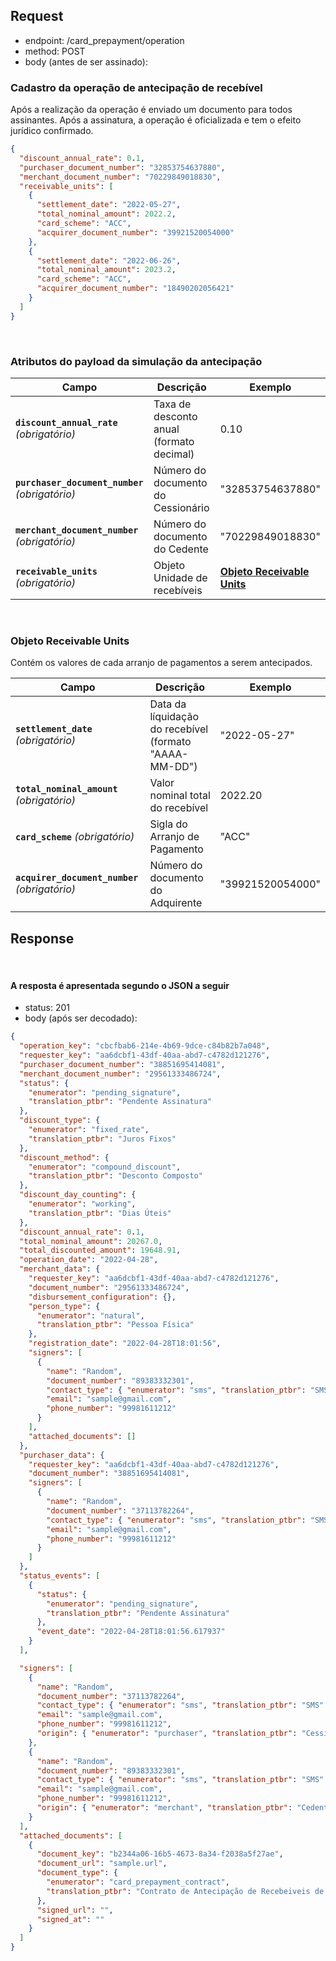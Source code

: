 ## Request

- endpoint: /card_prepayment/operation
- method: POST
- body (antes de ser assinado):

### Cadastro da operação de antecipação de recebível

Após a realização da operação é enviado um documento para todos assinantes.
Após a assinatura, a operação é oficializada e tem o efeito jurídico confirmado.

```json
{
  "discount_annual_rate": 0.1,
  "purchaser_document_number": "32853754637880",
  "merchant_document_number": "70229849018830",
  "receivable_units": [
    {
      "settlement_date": "2022-05-27",
      "total_nominal_amount": 2022.2,
      "card_scheme": "ACC",
      "acquirer_document_number": "39921520054000"
    },
    {
      "settlement_date": "2022-06-26",
      "total_nominal_amount": 2023.2,
      "card_scheme": "ACC",
      "acquirer_document_number": "18490202056421"
    }
  ]
}
```

<br>

### Atributos do payload da simulação da antecipação

| Campo                                           | Descrição                                | Exemplo                                                 |
| ----------------------------------------------- | ---------------------------------------- | ------------------------------------------------------- |
| **`discount_annual_rate`** _(obrigatório)_      | Taxa de desconto anual (formato decimal) | 0.10                                                    |
| **`purchaser_document_number`** _(obrigatório)_ | Número do documento do Cessionário       | "32853754637880"                                        |
| **`merchant_document_number`** _(obrigatório)_  | Número do documento do Cedente           | "70229849018830"                                        |
| **`receivable_units`** _(obrigatório)_          | Objeto Unidade de recebíveis             | **[Objeto Receivable Units](#objeto-receivable-units)** |

<br>

### Objeto Receivable Units <a name=objeto-receivable-units></a>

Contém os valores de cada arranjo de pagamentos a serem antecipados.

| Campo                                          | Descrição                                              | Exemplo          |
| ---------------------------------------------- | ------------------------------------------------------ | ---------------- |
| **`settlement_date`** _(obrigatório)_          | Data da líquidação do recebível (formato "AAAA-MM-DD") | "2022-05-27"     |
| **`total_nominal_amount`** _(obrigatório)_     | Valor nominal total do recebível                       | 2022.20          |
| **`card_scheme`** _(obrigatório)_              | Sigla do Arranjo de Pagamento                          | "ACC"            |
| **`acquirer_document_number`** _(obrigatório)_ | Número do documento do Adquirente                      | "39921520054000" |

## Response

<br>

#### A resposta é apresentada segundo o JSON a seguir

- status: 201
- body (após ser decodado):

```json
{
  "operation_key": "cbcfbab6-214e-4b69-9dce-c84b82b7a048",
  "requester_key": "aa6dcbf1-43df-40aa-abd7-c4782d121276",
  "purchaser_document_number": "38851695414081",
  "merchant_document_number": "29561333486724",
  "status": {
    "enumerator": "pending_signature",
    "translation_ptbr": "Pendente Assinatura"
  },
  "discount_type": {
    "enumerator": "fixed_rate",
    "translation_ptbr": "Juros Fixos"
  },
  "discount_method": {
    "enumerator": "compound_discount",
    "translation_ptbr": "Desconto Composto"
  },
  "discount_day_counting": {
    "enumerator": "working",
    "translation_ptbr": "Dias Úteis"
  },
  "discount_annual_rate": 0.1,
  "total_nominal_amount": 20267.0,
  "total_discounted_amount": 19648.91,
  "operation_date": "2022-04-28",
  "merchant_data": {
    "requester_key": "aa6dcbf1-43df-40aa-abd7-c4782d121276",
    "document_number": "29561333486724",
    "disbursement_configuration": {},
    "person_type": {
      "enumerator": "natural",
      "translation_ptbr": "Pessoa Física"
    },
    "registration_date": "2022-04-28T18:01:56",
    "signers": [
      {
        "name": "Random",
        "document_number": "89383332301",
        "contact_type": { "enumerator": "sms", "translation_ptbr": "SMS" },
        "email": "sample@gmail.com",
        "phone_number": "99981611212"
      }
    ],
    "attached_documents": []
  },
  "purchaser_data": {
    "requester_key": "aa6dcbf1-43df-40aa-abd7-c4782d121276",
    "document_number": "38851695414081",
    "signers": [
      {
        "name": "Random",
        "document_number": "37113782264",
        "contact_type": { "enumerator": "sms", "translation_ptbr": "SMS" },
        "email": "sample@gmail.com",
        "phone_number": "99981611212"
      }
    ]
  },
  "status_events": [
    {
      "status": {
        "enumerator": "pending_signature",
        "translation_ptbr": "Pendente Assinatura"
      },
      "event_date": "2022-04-28T18:01:56.617937"
    }
  ],

  "signers": [
    {
      "name": "Random",
      "document_number": "37113782264",
      "contact_type": { "enumerator": "sms", "translation_ptbr": "SMS" },
      "email": "sample@gmail.com",
      "phone_number": "99981611212",
      "origin": { "enumerator": "purchaser", "translation_ptbr": "Cessionário" }
    },
    {
      "name": "Random",
      "document_number": "89383332301",
      "contact_type": { "enumerator": "sms", "translation_ptbr": "SMS" },
      "email": "sample@gmail.com",
      "phone_number": "99981611212",
      "origin": { "enumerator": "merchant", "translation_ptbr": "Cedente" }
    }
  ],
  "attached_documents": [
    {
      "document_key": "b2344a06-16b5-4673-8a34-f2038a5f27ae",
      "document_url": "sample.url",
      "document_type": {
        "enumerator": "card_prepayment_contract",
        "translation_ptbr": "Contrato de Antecipação de Recebeiveis de Cartão"
      },
      "signed_url": "",
      "signed_at": ""
    }
  ]
}
```

